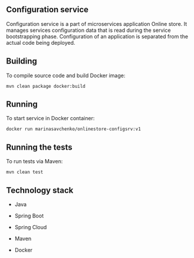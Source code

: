 ## **Configuration service**

Configuration service is a part of microservices application Online store.
It manages services configuration data that is read during the service bootstrapping phase.
Configuration of an application is separated from the actual code being deployed.

## **Building**

To compile source code and build Docker image:
```
mvn clean package docker:build
```

## **Running**

To start service in Docker container:
```
docker run marinasavchenko/onlinestore-configsrv:v1
```

## **Running the tests**

To run tests via Maven:
```
mvn clean test
```

## **Technology stack**

* Java
* Spring Boot
* Spring Cloud

* Maven
* Docker